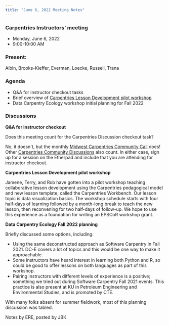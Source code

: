 ```yaml
---
title: "June 6, 2022 Meeting Notes"
---
```

### Carpentries Instructors’ meeting
- Monday, June 6, 2022
- 9:00-10:00 AM

### Present:
Albin, Brooks-Kieffer, Everman, Loecke, Russell, Trana


### Agenda
- Q&A for instructor checkout tasks
- Brief overview of [Carpentries Lesson Development pilot workshop](https://carpentries.org/blog/2022/04/lesson-development-training-pilot/)
- Data Carpentry Ecology workshop initial planning for Fall 2022

### Discussions

**Q&A for instructor checkout**

Does this meeting count for the Carpentries Discussion checkout task?

No, it doesn't, but the monthly [Midwest Carpentries Community Call](https://pad.carpentries.org/local-us-midwest) does! Other [Carpentries Community Discussions](https://pad.carpentries.org/community-discussions) also count. In either case, sign up for a session on the Etherpad and include that you are attending for instructor checkout.

**Carpentries Lesson Development pilot workshop**

Jamene, Terry, and Rob have gotten into a pilot workshop teaching collaborative lesson development using the Carpentries pedagogical model and new lesson template, called the Carpentries Workbench. Our lesson topic is data visualization basics. The workshop schedule starts with four half-days of learning followed by a month-long break to teach the new lesson, then reconvening for two half-days of follow-up. We hope to use this experience as a foundation for writing an EPSCoR workshop grant.

**Data Carpentry Ecology Fall 2022 planning**

Briefly discussed some options, including:

- Using the same deconstructed approach as Software Carpentry in Fall 2021. DC-E covers a lot of topics and this would be one way to make it approachable.
- Some instructors have heard interest in learning both Python and R, so could be good to offer lessons on both languages as part of this workshop.
- Pairing instructors with different levels of experience is a positive; something we tried out during Software Carpentry Fall 2021 events. This practice is also present at KU in Petroleum Engineering and Environmental Studies, and is promoted by CTE.

With many folks absent for summer fieldwork, most of this planning discussion was tabled.


Notes by ERE, posted by JBK
